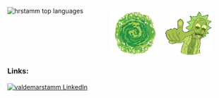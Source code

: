 <!-- Sprogstatistik + GIFs side om side -->
<p align="center">
  <!-- Statistik (venstre) -->
  <img align="left" src="https://github-readme-stats.vercel.app/api/top-langs/?username=hrstamm&layout=compact&hide=html,css&theme=onedark&v=2" alt="hrstamm top languages" />

  <!-- Portal + Rick (højre) -->
  <span align="right">
    <img src="assets/portal.gif" width="110" alt="Portal animation" style="margin-left: 20px;" />
    <img src="assets/Rick.gif" width="110" alt="Rick Gif" style="margin-left: 10px;" />
  </span>
</p>

<!-- LinkedIn -->
<h3 align="left">Links:</h3>
<p align="left">
  <a href="https://www.linkedin.com/in/valdemarstamm" target="_blank">
    <img align="center" src="https://raw.githubusercontent.com/rahuldkjain/github-profile-readme-generator/master/src/images/icons/Social/linked-in-alt.svg" alt="valdemarstamm LinkedIn" height="30" width="40" />
  </a>
</p>

